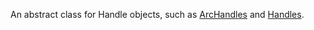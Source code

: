 An abstract class for Handle objects, such as [ArcHandles](https://create.roblox.com/docs/reference/engine/classes/ArcHandles) and [Handles](https://create.roblox.com/docs/reference/engine/classes/Handles).